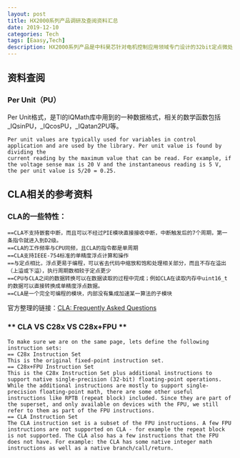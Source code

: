 ```yaml
---
layout: post
title: HX2000系列产品调研及查阅资料汇总
date: 2019-12-10
categories: Tech
tags: [Eaasy,Tech]
description: HX2000系列产品是中科昊芯针对电机控制应用领域专门设计的32bit定点微处理器，基于RISC-V内核+DSP引擎以及自定义指令集。
---
```


## 资料查阅

### Per Unit（PU）
Per Unit格式，是TI的IQMath库中用到的一种数据格式，相关的数学函数包括_IQsinPU，_IQcosPU，_IQatan2PU等。
```
Per unit values are typically used for variables in control application and are used by the library. Per unit value is found by dividing the
current reading by the maximum value that can be read. For example, if the voltage sense max is 20 V and the instantaneous reading is 5 V, the per unit value is 5/20 = 0.25.
```

## CLA相关的参考资料
### CLA的一些特性：
```
==CLA不支持嵌套中断，而且可以不经过PIE模块直接接收中断，中断触发后的7个周期，第一条指令就进入到D2级。
==CLA的工作频率与CPU同频，且CLA的指令都是单周期
==CLA支持IEEE-754标准的单精度浮点计算和操作
==与定点相比，浮点更易于编程，可以省去代码中缩放和饱和处理相关部分，而且不存在溢出（上溢或下溢），执行周期数相较于定点更少
==CPU与CLA之间的数据转换可以在数据读取的过程中完成；例如CLA在读取内存中uint16_t的数据可以直接转换成单精度浮点数据。
==CLA是一个完全可编程的模块，内部没有集成加速某一算法的子模块
```
官方整理的链接：[CLA: Frequently Asked Questions](https://e2e.ti.com/support/microcontrollers/c2000/f/171/t/786227)
### ** CLA VS C28x VS C28x+FPU **
```
To make sure we are on the same page, lets define the following instruction sets:
== C28x Instruction Set
This is the original fixed-point instruction set.
== C28x+FPU Instruction Set
This is the C28x Instruction Set plus additional instructions to support native single-precision (32-bit) floating-point operations. While the additional instructions are mostly to support single-precision floating-point math, there are some other useful instructions like RPTB (repeat block) included. Since they are part of the superset, and only available on devices with the FPU, we still refer to them as part of the FPU instructions.
== CLA Instruction Set
The CLA instruction set is a subset of the FPU instructions. A few FPU instructions are not supported on CLA - for example the repeat block is not supported. The CLA also has a few instructions that the FPU does not have. For example: the CLA has some native integer math instructions as well as a native branch/call/return.
```


